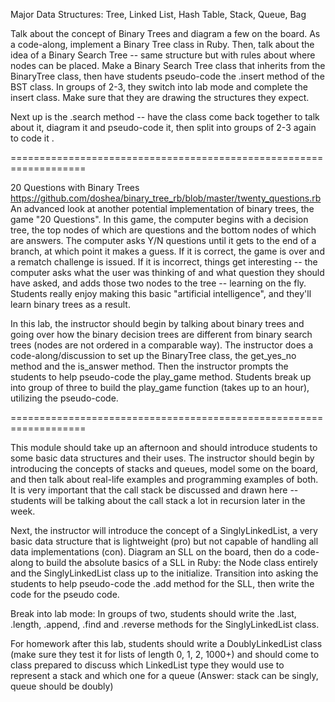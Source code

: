 
Major Data Structures: Tree, Linked List, Hash Table, Stack, Queue, Bag 


Talk about the concept of Binary Trees and diagram a few on the board. As a code-along, implement a Binary Tree class in Ruby. Then, talk about the idea of a Binary Search Tree -- same structure but with rules about where nodes can be placed. Make a Binary Search Tree class that inherits from the BinaryTree class, then have students pseudo-code the .insert method of the BST class. In groups of 2-3, they switch into lab mode and complete the insert class. Make sure that they are drawing the structures they expect.

Next up is the .search method -- have the class come back together to talk about it, diagram it and pseudo-code it, then split into groups of 2-3 again to code it .


===================================================================


20 Questions with Binary Trees
https://github.com/doshea/binary_tree_rb/blob/master/twenty_questions.rb
An advanced look at another potential implementation of binary trees, the game "20 Questions". In this game, the computer begins with a decision tree, the top nodes of which are questions and the bottom nodes of which are answers. The computer asks Y/N questions until it gets to the end of a branch, at which point it makes a guess. If it is correct, the game is over and a rematch challenge is issued. If it is incorrect, things get interesting -- the computer asks what the user was thinking of and what question they should have asked, and adds those two nodes to the tree -- learning on the fly. Students really enjoy making this basic "artificial intelligence", and they'll learn binary trees as a result.

In this lab, the instructor should begin by talking about binary trees and going over how the binary decision trees are different from binary search trees (nodes are not ordered in a comparable way). The instructor does a code-along/discussion to set up the BinaryTree class, the get_yes_no method and the is_answer method. Then the instructor prompts the students to help pseudo-code the play_game method. Students break up into group of three to build the play_game function (takes up to an hour), utilizing the pseudo-code.

===================================================================


This module should take up an afternoon and should introduce students to some basic data structures and their uses. The instructor should begin by introducing the concepts of stacks and queues, model some on the board, and then talk about real-life examples and programming examples of both. It is very important that the call stack be discussed and drawn here -- students will be talking about the call stack a lot in recursion later in the week.

Next, the instructor will introduce the concept of a SinglyLinkedList, a very basic data structure that is lightweight (pro) but not capable of handling all data implementations (con). Diagram an SLL on the board, then do a code-along to build the absolute basics of a SLL in Ruby: the Node class entirely and the SinglyLinkedList class up to the initialize. Transition into asking the students to help pseudo-code the .add method for the SLL, then write the code for the pseudo code.

Break into lab mode: In groups of two, students should write the .last, .length, .append, .find and .reverse methods for the SinglyLinkedList class.

For homework after this lab, students should write a DoublyLinkedList class (make sure they test it for lists of length 0, 1, 2, 1000+) and should come to class prepared to discuss which LinkedList type they would use to represent a stack and which one for a queue (Answer: stack can be singly, queue should be doubly)